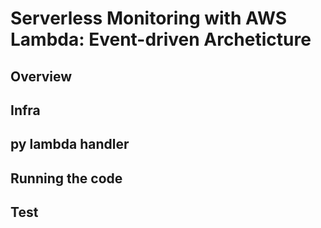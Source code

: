 #  Serverless Monitoring with AWS Lambda: Event-driven Archeticture 
## Overview
## Infra
## py lambda handler
## Running the code
## Test 


